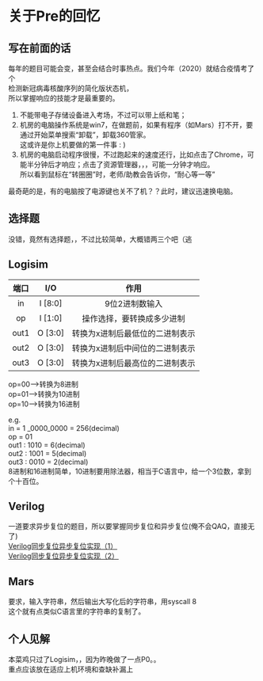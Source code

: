 # 关于Pre的回忆

## 写在前面的话

每年的题目可能会变，甚至会结合时事热点。我们今年（2020）就结合疫情考了个  
检测新冠病毒核酸序列的简化版状态机，  
所以掌握响应的技能才是最重要的。

1. 不能带电子存储设备进入考场，不过可以带上纸和笔；
2. 机房的电脑操作系统是win7，在做题前，如果有程序（如Mars）打不开，要通过开始菜单搜索“卸载”，卸载360管家。  
这或许是你上机要做的第一件事 : )
3. 机房的电脑启动程序很慢，不过跑起来的速度还行，比如点击了Chrome，可能半分钟后才响应；点击了资源管理器，，，可能一分钟才响应。  
所以看到鼠标在“转圈圈”时，老师/助教会告诉你，“耐心等一等”

最奇葩的是，有的电脑按了电源键也关不了机？？此时，建议迅速换电脑。

## 选择题

没错，竟然有选择题，，不过比较简单，大概错两三个吧（逃

## Logisim

| 端口 | I/O |作用|
| :-----:| :----: | :----: |
| in |I [8:0]| 9位2进制数输入 |
| op |I [1:0]| 操作选择，要转换成多少进制|
| out1  |O [3:0]| 转换为x进制后最低位的二进制表示  |
| out2  |O [3:0]|转换为x进制后中间位的二进制表示|
| out3  |O [3:0]|转换为x进制后最高位的二进制表示   |
op=00-->转换为8进制  
op=01-->转换为10进制  
op=10-->转换为16进制  

e.g.  
in = 1 \_0000\_0000 = 256(decimal)  
op = 01  
out1 : 1010 = 6(decimal)  
out2 : 1001 = 5(decimal)  
out3 : 0010 = 2(decimal)  
8进制和16进制简单，10进制要用除法器，相当于C语言中，给一个3位数，拿到个十百位。

## Verilog

一道要求异步复位的题目，所以要掌握同步复位和异步复位(俺不会QAQ，直接无了)  
[Verilog同步复位异步复位实现（1）](http://www.51hei.com/mcu/3801.html)  
[Verilog同步复位异步复位实现（2）](https://zhidao.baidu.com/question/501822676.html?qbl=relate_question_2&word=Verilog%20%D2%EC%B2%BD%B8%B4%CE%BB)

## Mars

要求，输入字符串，然后输出大写化后的字符串，用syscall 8  
这个就有点类似C语言里的字符串的复制了。

## 个人见解

本菜鸡只过了Logisim，，因为昨晚做了一点P0。。  
重点应该放在适应上机环境和查缺补漏上
